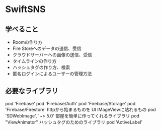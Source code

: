 #  SwiftSNS

## 学べること

* Roomの作り方
* Fire Storeへのデータの送信、受信
* クラウドサーバーへの画像の送信、受信
* タイムラインの作り方
* ハッシュタグの作り方、検索
* 匿名ログインによるユーザーの管理方法


##  必要なライブラリ
pod 'Firebase'
pod 'Firebase/Auth'
pod 'Firebase/Storage'
pod 'Firebase/Firestore'
httpから始まるものを UI IMageViewに貼れるもの
pod 'SDWebImage', '~> 5.0'
部屋を簡単に作ってくれるライブラリ
pod "ViewAnimator"
ハッシュタグのためのライブラリ
pod 'ActiveLabel'

